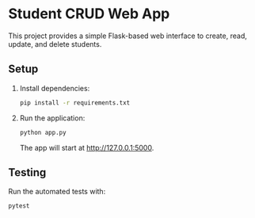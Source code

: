 # Student CRUD Web App

This project provides a simple Flask-based web interface to create, read, update, and delete students.

## Setup

1. Install dependencies:
   ```bash
   pip install -r requirements.txt
   ```

2. Run the application:
   ```bash
   python app.py
   ```
   The app will start at http://127.0.0.1:5000.

## Testing

Run the automated tests with:
```bash
pytest
```
